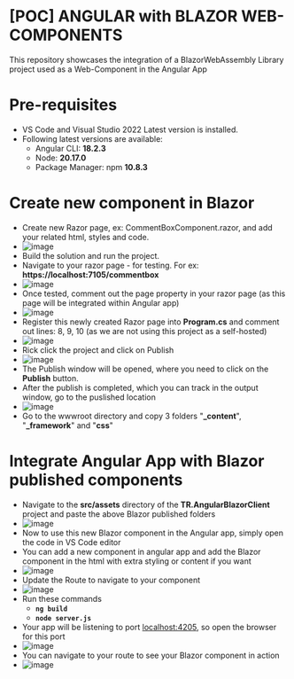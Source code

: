 # [POC] ANGULAR with BLAZOR WEB-COMPONENTS
This repository showcases the integration of a BlazorWebAssembly Library project used as a Web-Component in the Angular App

# Pre-requisites
* VS Code and Visual Studio 2022 Latest version is installed.
* Following latest versions are available:
  * Angular CLI: **18.2.3**
  * Node: **20.17.0**
  * Package Manager: npm **10.8.3**

# Create new component in Blazor
* Create new Razor page, ex: CommentBoxComponent.razor, and add your related html, styles and code.
* ![image](https://github.com/user-attachments/assets/f56b4bb2-3a72-4a12-a9da-1a108ec3fdca)
* Build the solution and run the project.
* Navigate to your razor page - for testing. For ex: **https://localhost:7105/commentbox**
* ![image](https://github.com/user-attachments/assets/3de2777b-7ef5-4a6f-b5f3-f1869b630bcf)
* Once tested, comment out the page property in your razor page (as this page will be integrated within Angular app)
* ![image](https://github.com/user-attachments/assets/46b35099-ce95-4593-a983-c14b77cb06a9)
* Register this newly created Razor page into **Program.cs** and comment out lines: 8, 9, 10 (as we are not using this project as a self-hosted)
* ![image](https://github.com/user-attachments/assets/c400e401-fb56-41a9-8551-018452763ae1)
* Rick click the project and click on Publish
* ![image](https://github.com/user-attachments/assets/5cea82ae-2376-40f4-89de-e6bb472586c7)
* The Publish window will be opened, where you need to click on the **Publish** button.
* After the publish is completed, which you can track in the output window, go to the puslished location
* ![image](https://github.com/user-attachments/assets/55f4b75b-051d-45ec-a336-f9aef987547e)
* Go to the wwwroot directory and copy 3 folders "**_content**", "**_framework**" and "**css**"

# Integrate Angular App with Blazor published components
* Navigate to the **src/assets** directory of the **TR.AngularBlazorClient** project and paste the above Blazor published folders
* ![image](https://github.com/user-attachments/assets/ac5544fa-ca64-4860-a770-cab51906addd)
* Now to use this new Blazor component in the Angular app, simply open the code in VS Code editor
* You can add a new component in angular app and add the Blazor component in the html with extra styling or content if you want
* ![image](https://github.com/user-attachments/assets/2ff9c0c7-b60b-48cc-8194-c5d852f4b70b)
* Update the Route to navigate to your component
* ![image](https://github.com/user-attachments/assets/39aa6b66-af1d-4f2c-8d60-f630c99230bd)
* Run these commands
  * **<code>ng build</code>**
  * **<code>node server.js</code>**
* Your app will be listening to port [localhost:4205](http://localhost:4205/), so open the browser for this port
* ![image](https://github.com/user-attachments/assets/bbe178dc-4f70-4c57-a937-5a5d9344b289)
* You can navigate to your route to see your Blazor component in action
* ![image](https://github.com/user-attachments/assets/45f2a246-cb11-429b-903b-19109e0295e6)
